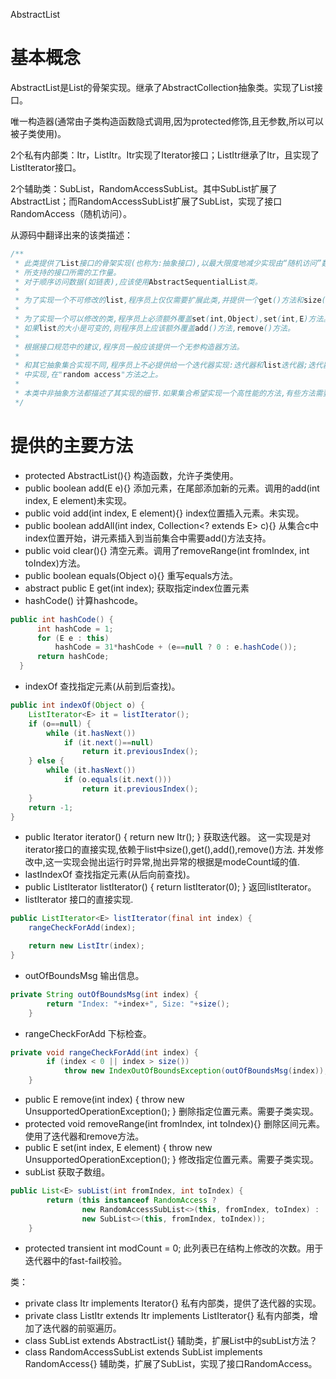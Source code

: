 AbstractList

# 基本概念
AbstractList是List的骨架实现。继承了AbstractCollection抽象类。实现了List接口。

唯一构造器(通常由子类构造函数隐式调用,因为protected修饰,且无参数,所以可以被子类使用)。

2个私有内部类：Itr，ListItr。Itr实现了Iterator接口；ListItr继承了Itr，且实现了ListIterator接口。

2个辅助类：SubList，RandomAccessSubList。其中SubList扩展了AbstractList；而RandomAccessSubList扩展了SubList，实现了接口RandomAccess（随机访问）。

从源码中翻译出来的该类描述：
```java
/** 
 * 此类提供了List接口的骨架实现(也称为:抽象接口),以最大限度地减少实现由“随机访问”数据存储（如数组）。
 * 所支持的接口所需的工作量。
 * 对于顺序访问数据(如链表),应该使用AbstractSequentialList类。
 *
 * 为了实现一个不可修改的list,程序员上仅仅需要扩展此类,并提供一个get()方法和size()方法的实现即可。
 *
 * 为了实现一个可以修改的类,程序员上必须额外覆盖set(int,Object),set(int,E)方法。
 * 如果list的大小是可变的,则程序员上应该额外覆盖add()方法,remove()方法。
 *
 * 根据接口规范中的建议,程序员一般应该提供一个无参构造器方法。
 *
 * 和其它抽象集合实现不同,程序员上不必提供给一个迭代器实现:迭代器和list迭代器;迭代器和list迭代器已经在此类
 * 中实现,在"random access"方法之上。
 *
 * 本类中非抽象方法都描述了其实现的细节.如果集合希望实现一个高性能的方法,有些方法需要被覆写。
 */
```

# 提供的主要方法
+ protected AbstractList(){} 构造函数，允许子类使用。
+ public boolean add(E e){} 添加元素，在尾部添加新的元素。调用的add(int index, E element)未实现。
+ public void add(int index, E element){} index位置插入元素。未实现。
+ public boolean addAll(int index, Collection<? extends E> c){} 从集合c中index位置开始，讲元素插入到当前集合中需要add()方法支持。
+ public void clear(){} 清空元素。调用了removeRange(int fromIndex, int toIndex)方法。
+ public boolean equals(Object o){} 重写equals方法。
+ abstract public E get(int index); 获取指定index位置元素
+ hashCode() 计算hashcode。

```java
public int hashCode() {
      int hashCode = 1;
      for (E e : this)
          hashCode = 31*hashCode + (e==null ? 0 : e.hashCode());
      return hashCode;
  }
```
+ indexOf 查找指定元素(从前到后查找)。

```java
public int indexOf(Object o) {
    ListIterator<E> it = listIterator();
    if (o==null) {
        while (it.hasNext())
            if (it.next()==null)
                return it.previousIndex();
    } else {
        while (it.hasNext())
            if (o.equals(it.next()))
                return it.previousIndex();
    }
    return -1;
}
```

+ public Iterator<E> iterator() { return new Itr(); } 获取迭代器。
                                                      这一实现是对iterator接口的直接实现,依赖于list中size(),get(),add(),remove()方法.
                                                      并发修改中,这一实现会抛出运行时异常,抛出异常的根据是modeCount域的值.
+ lastIndexOf 查找指定元素(从后向前查找)。
+ public ListIterator<E> listIterator() { return listIterator(0); } 返回listIterator。
+ listIterator 接口的直接实现.
  
```java
public ListIterator<E> listIterator(final int index) {
    rangeCheckForAdd(index);

    return new ListItr(index);
}
```

+ outOfBoundsMsg 输出信息。

```java
private String outOfBoundsMsg(int index) {
        return "Index: "+index+", Size: "+size();
    }
```

+ rangeCheckForAdd 下标检查。

```java
private void rangeCheckForAdd(int index) {
        if (index < 0 || index > size())
            throw new IndexOutOfBoundsException(outOfBoundsMsg(index));
    }
```

+ public E remove(int index) { throw new UnsupportedOperationException(); } 删除指定位置元素。需要子类实现。
+ protected void removeRange(int fromIndex, int toIndex){} 删除区间元素。使用了迭代器和remove方法。
+ public E set(int index, E element) { throw new UnsupportedOperationException(); } 修改指定位置元素。需要子类实现。
+ subList 获取子数组。

```java
public List<E> subList(int fromIndex, int toIndex) {
        return (this instanceof RandomAccess ?
                new RandomAccessSubList<>(this, fromIndex, toIndex) :
                new SubList<>(this, fromIndex, toIndex));
    }
```

+ protected transient int modCount = 0; 此列表已在结构上修改的次数。用于迭代器中的fast-fail校验。

类：
+ private class Itr implements Iterator<E>{} 私有内部类，提供了迭代器的实现。
+ private class ListItr extends Itr implements ListIterator<E>{} 私有内部类，增加了迭代器的前驱遍历。
+ class SubList<E> extends AbstractList<E>{} 辅助类，扩展List中的subList方法？
+ class RandomAccessSubList<E> extends SubList<E> implements RandomAccess{} 辅助类，扩展了SubList，实现了接口RandomAccess。
